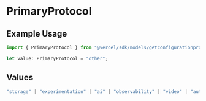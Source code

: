 # PrimaryProtocol

## Example Usage

```typescript
import { PrimaryProtocol } from "@vercel/sdk/models/getconfigurationproductsop.js";

let value: PrimaryProtocol = "other";
```

## Values

```typescript
"storage" | "experimentation" | "ai" | "observability" | "video" | "authentication" | "workflow" | "checks" | "logDrain" | "messaging" | "other"
```